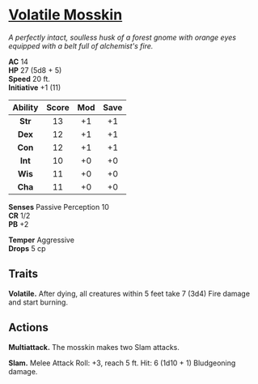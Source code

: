 # [Volatile Mosskin](https://hollowknight.wiki/w/Volatile_Mosskin)

*A perfectly intact, soulless husk of a forest gnome with orange eyes equipped with a belt full of alchemist's fire.*

**AC** 14  
**HP** 27 (5d8 + 5)  
**Speed** 20 ft.  
**Initiative** +1 (11)  

| Ability | Score | Mod | Save |
|:-------:|:-----:|:---:|:----:|
| **Str** | 13    | +1  | +1   |
| **Dex** | 12    | +1  | +1   |
| **Con** | 12    | +1  | +1   |
| **Int** | 10    | +0  | +0   |
| **Wis** | 11    | +0  | +0   |
| **Cha** | 11    | +0  | +0   |

**Senses** Passive Perception 10  
**CR** 1/2  
**PB** +2  

**Temper** Aggressive  
**Drops** 5 cp  

## Traits

**Volatile.** After dying, all creatures within 5 feet take 7 (3d4) Fire damage and start burning.  

## Actions

**Multiattack.** The mosskin makes two Slam attacks.

**Slam.** Melee Attack Roll: +3, reach 5 ft. Hit: 6 (1d10 + 1) Bludgeoning damage.
